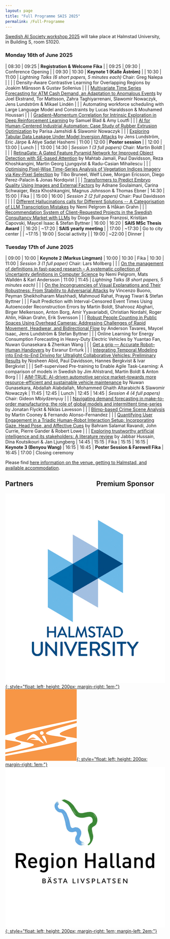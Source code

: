 ```yaml
---
layout: page
title: "Full Programme SAIS 2025"
permalink: /Full-Programme
---
```


[Swedish AI Society workshop 2025](/SAIS-2025) will take place at Halmstad University, in Building S, room S1020.

### Monday 16th of June 2025

|  08:30 |   09:25   | **Registration & Welcome Fika** |
|  09:25 |   09:30   | Conference Opening |
|  09:30 |   10:30   | **Keynote 1 (Kalle Åström)** |
|  10:30 |   11:00   | _Lightning Talks (6 short papers, 5 minutes each)_ Chair: Greg Nalepa |
| | |   Density-Aware Contrastive Learning for Overlapping Regions by Joakim Månsson & Gustav Sollenius
| | | [Multivariate Time Series Forecasting for ATM Cash Demand, an Adaptation to Anomalous Events](/assets/papers-2025/paper-19.pdf) by Joel Ekstrand, Tor Mattsson, Zahra Taghiyarrenani, Slawomir Nowaczyk, Jens Lundström & Mikael Lindén
| | |   Automating workforce scheduling with Large Language Model and Constraints by Lucas Haraldsson & Mouhamed Houssari
| | | [Gradient–Momentum Correlation for Intrinsic Exploration in Deep Reinforcement Learning](/assets/papers-2025/paper-25.pdf) by Samuel Blad & Amy Loutfi
| | | [AI for Human-Centered Industrial Automation: Case Study of Rubber Extrusion Optimization](/assets/papers-2025/paper-27.pdf) by Parisa Jamshidi & Slawomir Nowaczyk
| | | [Exploring Tabular Data Leakage Under Model Inversion Attacks](/assets/papers-2025/paper-28.pdf) by Jens Lundström, Eric Järpe & Atiye Sadat Hashemi
|  11:00 |   12:00   | **Poster session** |
|  12:00 |   13:00   | Lunch |
|  13:00 |   14:30   | _Session 1 (3 full papers)_ Chair: Martin Boldt |
| | | [RetinaGate: A Gated Feature Pyramid Network for Improved Object Detection with SE-based Attention](/assets/papers-2025/paper-01.pdf) by Mahtab Jamali, Paul Davidsson, Reza Khoshkangini, Martin Georg Ljungqvist & Radu-Casian Mihailescu
| | | [Optimising Pixel-Wise Time-Series Analysis of Vegetation Indices Imagery via Key-Pixel Selection](/assets/papers-2025/paper-04.pdf) by Tibo Bruneel, Welf Löwe, Morgan Ericsson, Diego Perez-Palacin & Jonas Nordqvist
| | | [Transformers to Predict Embryo Quality Using Images and External Factors](/assets/papers-2025/paper-10.pdf) by Adnane Soulaimani, Carina Schwaiger, Reza Khoshkangini, Magnus Johnsson & Thomas Ebner
|  14:30 |   15:00   | Fika |
|  15:00 |   16:00   | _Session 2 (2 full papers)_ Chair: Paul Davidsson |
| | | [Different Hallucinations calls for Different Solutions -- A Categorisation of LLM Transcription Mistakes](/assets/papers-2025/paper-05.pdf) by Nemi Pelgrom & Håkan Grahn
| | | [Recommendation System of Client-Requested Projects in the Swedish Consultancy Market with LLMs](/assets/papers-2025/paper-09.pdf) by Diogo Buarque Franzosi, Kristijan Capovski, Maycel Isaac & Stefan Byttner
|  16:00 |   16:20   | **SAIS MSc Thesis Award** |
|  16:20 |  ~17:20   | **SAIS yearly meeting** |
|  17:00 |  ~17:30   | Go to city center |
| ~17:15 |   19:00   | Social activity |
|  19:00 |  ~22:00   | Dinner |

### Tuesday 17th of June 2025

| 09:00	| 10:00	| **Keynote 2 (Markus Lingman)**
| 10:00	| 10:30	| Fika
| 10:30	| 11:00	| _Session 3 (1 full paper)_ Chair: Lars Mollberg
| | | [On the management of definitions in fast-paced research – A systematic collection of Uncertainty definitions in Computer Science](/assets/papers-2025/paper-06.pdf) by Nemi Pelgrom, Mats Walldén & Karl Andersson
| 11:00	| 11:45	| _Lightning Talks (8 short papers, 5 minutes each)_
| | | [On the Incongruencies of Visual Explanations and Their Robustness: From Stability to Adversarial Attacks](/assets/papers-2025/paper-24.pdf) by Vincenzo Buono, Peyman Sheikholharam Mashhadi, Mahmoud Rahat, Prayag Tiwari & Stefan Byttner
| | |   Fault Prediction with Interval-Censored Event Times Using Autoencoder Reconstruction Errors by Martin Boldt, Shahrooz Abghari, Birger Melkersson, Anton Borg, Amir Yyavariabdi, Christian Nordahl, Roger Ahlin, Håkan Grahn, Erik Svensson
| | | [Robust People Counting in Public Spaces Using Overhead Cameras: Addressing Challenges of Rapid Movement, Headwear, and Bidirectional Flow](/assets/papers-2025/paper-14.pdf) by Anderson Tavares, Maycel Isaac, Jens Lundström & Stefan Byttner
| | |   Online Learning for Energy Consumption Forecasting in Heavy-Duty Electric Vehicles by Yuantao Fan, Nuwan Gunasekara & Zhenkan Wang
| | | [Get a grip — Accurate Robot–Human Handovers](/assets/papers-2025/paper-15.pdf) by Esranur Errturk
| | | [Integrating Temporal Modeling into End-to-End Driving for Ultralight Collaborative Vehicles: Preliminary Results](/assets/papers-2025/paper-16.pdf) by Nosheen Abid, Paul Davidsson, Hannes Bergkvist & Ivar Bergkvist
| | |   Self-supervised Pre-training to Enable Agile Task-Learning: A comparison of models in Swedish by Jim Ahlstrand, Martin Boldt & Anton Borg
| | | [AIM-TRUE: AI-driven automotive service market–towards more resource-efficient and sustainable vehicle maintenance](/assets/papers-2025/paper-29.pdf) by Nuwan Gunasekara, Abdallah Alabdallah, Mohammed Ghaith Altarabichi & Slawomir Nowaczyk
| 11:45	| 12:45	| Lunch
| 12:45	| 14:45	| _Session 4 (4 full papers)_ Chair: Gideon Mbiydzenyuy
| | | [Navigating demand forecasting in make-to-order manufacturing: the role of global models and intermittent time-series](/assets/papers-2025/paper-02.pdf) by Jonatan Flyckt & Niklas Lavesson
| | | [Blimp-based Crime Scene Analysis](/assets/papers-2025/paper-08.pdf) by Martin Cooney & Fernando Alonso-Fernandez
| | | [Quantifying User Engagement in a Triadic Human-Robot Interaction Setup: Incorporating Gaze, Head Pose, and Affective Cues](/assets/papers-2025/paper-11.pdf) by Bahram Salamat Ravandi, John Currie, Pierre Gander & Robert Lowe
| | | [Exploring trustworthy artificial intelligence and its stakeholders: A literature review](/assets/papers-2025/paper-12.pdf) by Jabbar Hussain, Dina Koutsikouri & Jan Ljungberg
| 14:45	| 15:15	| Fika
| 15:15	| 16:15	| **Keynote 3 (Benyou Wang)**
| 16:15	| 16:45	| **Poster Session & Farewell Fika**
| 16:45	| 17:00	| Closing ceremony

Please find [here information on the venue, getting to Halmstad, and available accommodation](/SAIS-2025-Accommodation).

## Partners &emsp;&emsp;&emsp;&emsp;&emsp;&emsp;&emsp;&emsp;&emsp; Premium Sponsor

[![Halmstad University](/assets/logos/hh-logo.jpg "Halmstad University"){: style="float: left; height: 200px; margin-right: 1em;"}](https://hh.se/)
[![SAIS](/assets/logos/sais-logo.png "SAIS"){: style="float: left; height: 200px; margin-right: 1em;"}](https://sais.se/)
[![Region Halland](/assets/logos/Region-Halland-logo.jpg "Region Halland"){: style="float: left; height: 200px; margin-right: 1em; margin-left: 2em;"}](https://www.regionhalland.se/)
